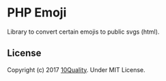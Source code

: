 # PHP Emoji

Library to convert certain emojis to public svgs (html).

## License

Copyright (c) 2017 [10Quality](http://www.10quality.com/). Under MIT License.
